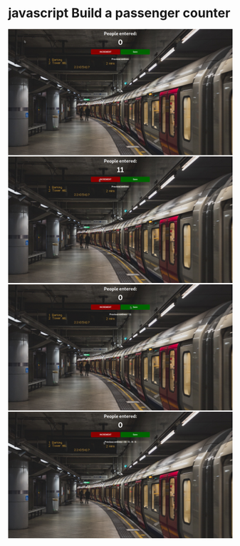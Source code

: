 # javascript Build a passenger counter 
![dth99](https://github.com/dth99/javascript/blob/main/passanger_count_app/1.png)
![dth99](https://github.com/dth99/javascript/blob/main/passanger_count_app/2.png)
![dth99](https://github.com/dth99/javascript/blob/main/passanger_count_app/3.png)
![dth99](https://github.com/dth99/javascript/blob/main/passanger_count_app/4.png)

